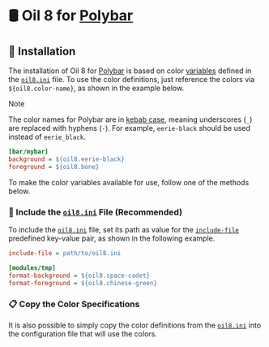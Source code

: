 # 🛢️ Oil 8 for [Polybar]

## 🎨 Installation

The installation of Oil 8 for [Polybar] is based on color
[variables](https://github.com/polybar/polybar/wiki/Configuration#custom-variables)
defined in the [`oil8.ini`] file. To use the color definitions, just reference
the colors via `${oil8.color-name}`, as shown in the example below.

> [!NOTE]
> The color names for Polybar are in
> [kebab case](https://en.wikipedia.org/wiki/Letter_case#Kebab_case), meaning
> underscores (`_`) are replaced with hyphens (`-`). For example, `eerie-black`
> should be used instead of `eerie_black`.

```ini
[bar/mybar]
background = ${oil8.eerie-black}
foreground = ${oil8.bone}
```

To make the color variables available for use, follow one of the methods below.

### 🔗 Include the [`oil8.ini`] File (Recommended)

To include the [`oil8.ini`] file, set its path as value for the
[`include-file`](https://github.com/polybar/polybar/wiki/Configuration#file-inclusion)
predefined key-value pair, as shown in the following example.

```ini
include-file = path/to/oil8.ini

[modules/tmp]
format-background = ${oil8.space-cadet}
format-foreground = ${oil8.chinese-green}
```

### 📋 Copy the Color Specifications

It is also possible to simply copy the color definitions from the [`oil8.ini`]
into the configuration file that will use the colors.

[`oil8.ini`]: oil8.ini
[Polybar]: https://polybar.github.io/